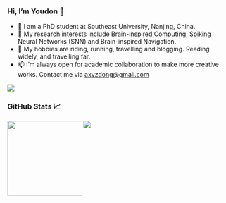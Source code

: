 ### Hi, I’m Youdon 👋 
- 👀 I am a PhD student at Southeast University, Nanjing, China.
- 🌱 My research interests include Brain-inspired Computing, Spiking Neural Networks (SNN) and Brain-inspired Navigation.
- 💞️ My hobbies are riding, running, travelling and blogging. Reading widely, and travelling far.
- 📫 I’m always open for academic collaboration to make more creative works. Contact me via axyzdong@gmail.com

![](https://komarev.com/ghpvc/?username=AXYZdong&style=for-the-badge)

### GitHub Stats 📈

<div>
  <img height="170" align="left" src="https://github-readme-stats.vercel.app/api?username=AXYZdong&count_private=true&show_icons=true&include_all_commits=false&hide_border=true&hide_title=true" />
  <img src="https://github-readme-stats.vercel.app/api/top-langs/?username=AXYZdong&hide_langs_below=1&theme=default&line_height=27&layout=compact" />
</div>

<!---
AXYZdong/AXYZdong is a ✨ special ✨ repository because its `README.md` (this file) appears on your GitHub profile.
You can click the Preview link to take a look at your changes.
--->
